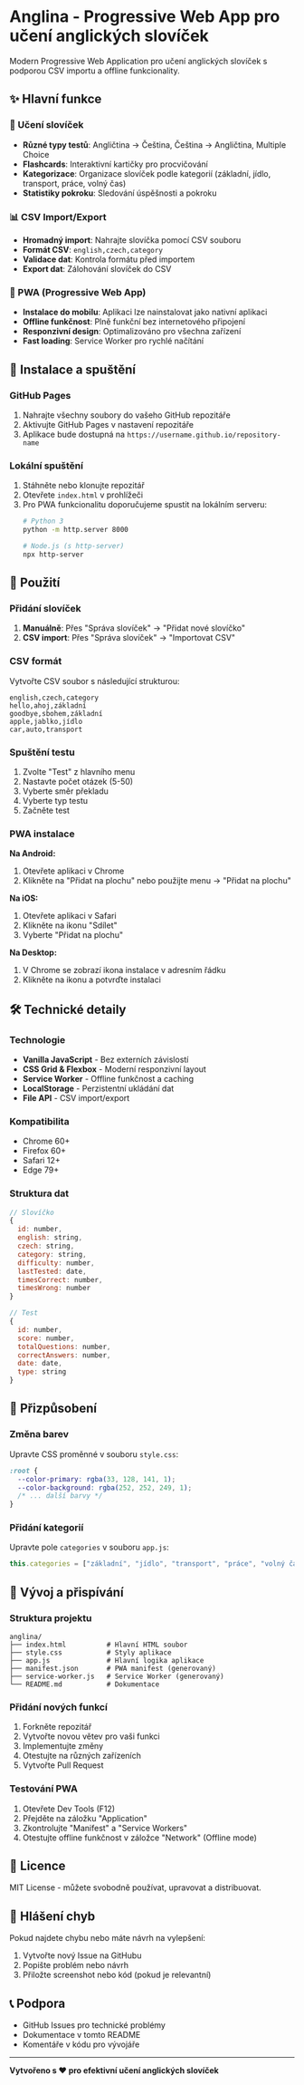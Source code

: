 # Anglina - Progressive Web App pro učení anglických slovíček

Modern Progressive Web Application pro učení anglických slovíček s podporou CSV importu a offline funkcionality.

## ✨ Hlavní funkce

### 🎯 Učení slovíček
- **Různé typy testů**: Angličtina → Čeština, Čeština → Angličtina, Multiple Choice
- **Flashcards**: Interaktivní kartičky pro procvičování
- **Kategorizace**: Organizace slovíček podle kategorií (základní, jídlo, transport, práce, volný čas)
- **Statistiky pokroku**: Sledování úspěšnosti a pokroku

### 📊 CSV Import/Export
- **Hromadný import**: Nahrajte slovíčka pomocí CSV souboru
- **Formát CSV**: `english,czech,category`
- **Validace dat**: Kontrola formátu před importem
- **Export dat**: Zálohování slovíček do CSV

### 📱 PWA (Progressive Web App)
- **Instalace do mobilu**: Aplikaci lze nainstalovat jako nativní aplikaci
- **Offline funkčnost**: Plně funkční bez internetového připojení
- **Responzivní design**: Optimalizováno pro všechna zařízení
- **Fast loading**: Service Worker pro rychlé načítání

## 🚀 Instalace a spuštění

### GitHub Pages
1. Nahrajte všechny soubory do vašeho GitHub repozitáře
2. Aktivujte GitHub Pages v nastavení repozitáře
3. Aplikace bude dostupná na `https://username.github.io/repository-name`

### Lokální spuštění
1. Stáhněte nebo klonujte repozitář
2. Otevřete `index.html` v prohlížeči
3. Pro PWA funkcionalitu doporučujeme spustit na lokálním serveru:
   ```bash
   # Python 3
   python -m http.server 8000
   
   # Node.js (s http-server)
   npx http-server
   ```

## 📖 Použití

### Přidání slovíček
1. **Manuálně**: Přes "Správa slovíček" → "Přidat nové slovíčko"
2. **CSV import**: Přes "Správa slovíček" → "Importovat CSV"

### CSV formát
Vytvořte CSV soubor s následující strukturou:
```csv
english,czech,category
hello,ahoj,základní
goodbye,sbohem,základní
apple,jablko,jídlo
car,auto,transport
```

### Spuštění testu
1. Zvolte "Test" z hlavního menu
2. Nastavte počet otázek (5-50)
3. Vyberte směr překladu
4. Vyberte typ testu
5. Začněte test

### PWA instalace
**Na Android:**
1. Otevřete aplikaci v Chrome
2. Klikněte na "Přidat na plochu" nebo použijte menu → "Přidat na plochu"

**Na iOS:**
1. Otevřete aplikaci v Safari
2. Klikněte na ikonu "Sdílet"
3. Vyberte "Přidat na plochu"

**Na Desktop:**
1. V Chrome se zobrazí ikona instalace v adresním řádku
2. Klikněte na ikonu a potvrďte instalaci

## 🛠️ Technické detaily

### Technologie
- **Vanilla JavaScript** - Bez externích závislostí
- **CSS Grid & Flexbox** - Moderní responzivní layout
- **Service Worker** - Offline funkčnost a caching
- **LocalStorage** - Perzistentní ukládání dat
- **File API** - CSV import/export

### Kompatibilita
- Chrome 60+
- Firefox 60+
- Safari 12+
- Edge 79+

### Struktura dat
```javascript
// Slovíčko
{
  id: number,
  english: string,
  czech: string,
  category: string,
  difficulty: number,
  lastTested: date,
  timesCorrect: number,
  timesWrong: number
}

// Test
{
  id: number,
  score: number,
  totalQuestions: number,
  correctAnswers: number,
  date: date,
  type: string
}
```

## 🎨 Přizpůsobení

### Změna barev
Upravte CSS proměnné v souboru `style.css`:
```css
:root {
  --color-primary: rgba(33, 128, 141, 1);
  --color-background: rgba(252, 252, 249, 1);
  /* ... další barvy */
}
```

### Přidání kategorií
Upravte pole `categories` v souboru `app.js`:
```javascript
this.categories = ["základní", "jídlo", "transport", "práce", "volný čas", "nová kategorie"];
```

## 🔧 Vývoj a přispívání

### Struktura projektu
```
anglina/
├── index.html          # Hlavní HTML soubor
├── style.css           # Styly aplikace
├── app.js              # Hlavní logika aplikace
├── manifest.json       # PWA manifest (generovaný)
├── service-worker.js   # Service Worker (generovaný)
└── README.md           # Dokumentace
```

### Přidání nových funkcí
1. Forkněte repozitář
2. Vytvořte novou větev pro vaši funkci
3. Implementujte změny
4. Otestujte na různých zařízeních
5. Vytvořte Pull Request

### Testování PWA
1. Otevřete Dev Tools (F12)
2. Přejděte na záložku "Application"
3. Zkontrolujte "Manifest" a "Service Workers"
4. Otestujte offline funkčnost v záložce "Network" (Offline mode)

## 📝 Licence

MIT License - můžete svobodně používat, upravovat a distribuovat.

## 🐛 Hlášení chyb

Pokud najdete chybu nebo máte návrh na vylepšení:
1. Vytvořte nový Issue na GitHubu
2. Popište problém nebo návrh
3. Přiložte screenshot nebo kód (pokud je relevantní)

## 📞 Podpora

- GitHub Issues pro technické problémy
- Dokumentace v tomto README
- Komentáře v kódu pro vývojáře

---

**Vytvořeno s ❤️ pro efektivní učení anglických slovíček**